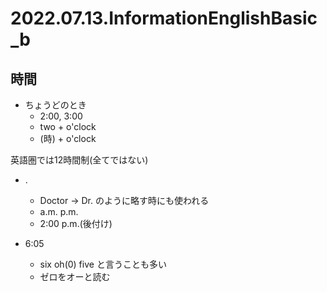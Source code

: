 # 2022.07.13.InformationEnglishBasic_b
## 時間
- ちょうどのとき
  - 2:00, 3:00
  - two + o'clock
  - (時) + o'clock

英語圏では12時間制(全てではない)

- .
  - Doctor → Dr. のように略す時にも使われる
  - a.m. p.m.
  - 2:00 p.m.(後付け)

- 6:05
  - six oh(0) five と言うことも多い
  - ゼロをオーと読む
